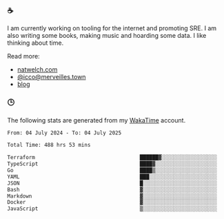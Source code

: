 ### ☕

I am currently working on tooling for the internet and promoting SRE. I am also writing some books, making music and hoarding some data. I like thinking about time.

Read more:

 - [natwelch.com](https://natwelch.com)
 - [@icco@merveilles.town](https://merveilles.town/@icco)
 - [blog](https://writing.natwelch.com)

### 🕒

The following stats are generated from my [WakaTime](https://wakatime.com/@icco) account.

<!--START_SECTION:waka-->

```txt
From: 04 July 2024 - To: 04 July 2025

Total Time: 488 hrs 53 mins

Terraform                                  ██████▓░░░░░░░░░░░░░░░░░░   26.62 %
TypeScript                                 ████▓░░░░░░░░░░░░░░░░░░░░   18.10 %
Go                                         ████▒░░░░░░░░░░░░░░░░░░░░   17.15 %
YAML                                       ███░░░░░░░░░░░░░░░░░░░░░░   11.58 %
JSON                                       █░░░░░░░░░░░░░░░░░░░░░░░░   04.08 %
Bash                                       ▓░░░░░░░░░░░░░░░░░░░░░░░░   03.20 %
Markdown                                   ▓░░░░░░░░░░░░░░░░░░░░░░░░   02.82 %
Docker                                     ▓░░░░░░░░░░░░░░░░░░░░░░░░   02.55 %
JavaScript                                 ▒░░░░░░░░░░░░░░░░░░░░░░░░   01.78 %
```

<!--END_SECTION:waka-->

